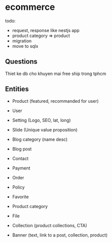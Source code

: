 # ecommerce

todo:
- request, response like nestjs app
- product category => product
- migration
- move to sqlx
## Questions
Thiet ke db cho khuyen mai free ship trong tphcm

## Entities
- Product (featured, recommanded for user)
- User
- Setting (Logo, SEO, lat, long)
- Slide (Unique value proposition)
- Blog category (name desc)
- Blog post
- Contact
- Payment
- Order
- Policy

- Favorite
- Product category
- File
- Collection (product collections, CTA) 
- Banner (text, link to a post, collection, product)